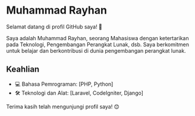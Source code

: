 # Muhammad Rayhan
Selamat datang di profil GitHub saya! 👋

Saya adalah Muhammad Rayhan, seorang Mahasiswa dengan ketertarikan pada Teknologi, Pengembangan Perangkat Lunak, dsb. Saya berkomitmen untuk belajar dan berkontribusi di dunia pengembangan perangkat lunak.


## Keahlian

- 💻 Bahasa Pemrograman: [PHP, Python]
- 🛠️ Teknologi dan Alat: [Laravel, CodeIgniter, Django]

Terima kasih telah mengunjungi profil saya! 😊

